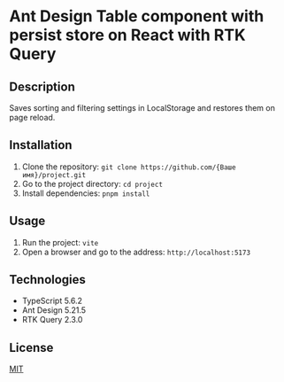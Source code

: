 # Ant Design Table component with persist store on React with RTK Query

## Description
Saves sorting and filtering settings in LocalStorage and restores them on page reload. 

## Installation

1. Clone the repository: `git clone https://github.com/{Ваше имя}/project.git`
2. Go to the project directory: `cd project`
3. Install dependencies: `pnpm install`

## Usage

1. Run the project: `vite`
2. Open a browser and go to the address: `http://localhost:5173`

## Technologies

* TypeScript 5.6.2
* Ant Design 5.21.5
* RTK Query 2.3.0

## License

[MIT](https://opensource.org/licenses/MIT)
